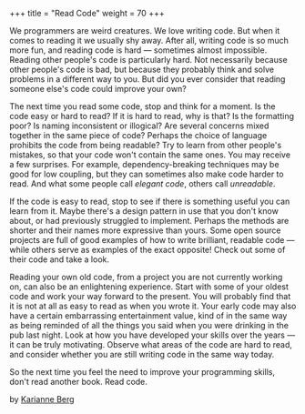 +++
title = "Read Code"
weight = 70
+++

We programmers are weird creatures. We love writing code. But when it comes to reading it we usually shy away. After all, writing code is so much more fun, and reading code is hard — sometimes almost impossible. Reading other people's code is particularly hard. Not necessarily because other people's code is bad, but because they probably think and solve problems in a different way to you. But did you ever consider that reading someone else's code could improve your own?

The next time you read some code, stop and think for a moment. Is the code easy or hard to read? If it is hard to read, why is that? Is the formatting poor? Is naming inconsistent or illogical? Are several concerns mixed together in the same piece of code? Perhaps the choice of language prohibits the code from being readable? Try to learn from other people's mistakes, so that your code won't contain the same ones. You may receive a few surprises. For example, dependency-breaking techniques may be good for low coupling, but they can sometimes also make code harder to read. And what some people call *elegant code*, others call *unreadable*.

If the code is easy to read, stop to see if there is something useful you can learn from it. Maybe there's a design pattern in use that you don't know about, or had previously struggled to implement. Perhaps the methods are shorter and their names more expressive than yours. Some open source projects are full of good examples of how to write brilliant, readable code — while others serve as examples of the exact opposite! Check out some of their code and take a look.

Reading your own old code, from a project you are not currently working on, can also be an enlightening experience. Start with some of your oldest code and work your way forward to the present. You will probably find that it is not at all as easy to read as when you wrote it. Your early code may also have a certain embarrassing entertainment value, kind of in the same way as being reminded of all the things you said when you were drinking in the pub last night. Look at how you have developed your skills over the years — it can be truly motivating. Observe what areas of the code are hard to read, and consider whether you are still writing code in the same way today.

So the next time you feel the need to improve your programming skills, don't read another book. Read code.

by [Karianne Berg](http://programmer.97things.oreilly.com/wiki/index.php/Karianne_Berg)